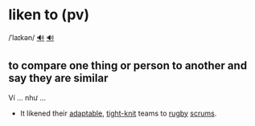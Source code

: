 # liken to (pv)

/ˈlaɪkən/ [🔊](https://www.oxfordlearnersdictionaries.com/media/english/uk_pron/l/lik/liken/liken__gb_1.mp3) [🔊](https://www.oxfordlearnersdictionaries.com/media/english/us_pron/l/lik/liken/liken__us_1.mp3)

## to compare one thing or person to another and say they are similar

Ví ... như ...

- It likened their [adaptable](../a/adaptable-adj.md#able-to-change-or-be-changed-in-order-to-deal-successfully-with-new-situations), [tight-knit](../t/tight-knit-adj.md#with-all-the-members-having-strong-friendly-relationships-with-one-another) teams to [rugby](../r/rugby-n.md#a-game-played-by-two-teams-of-13-or-15-players-using-an-oval-ball-which-may-be-kicked-or-carried-teams-try-to-put-the-ball-over-the-others-team-line) [scrums](../s/scrum-n.md#the-group-of-players-who-link-themselves-together-in-a-scrum).